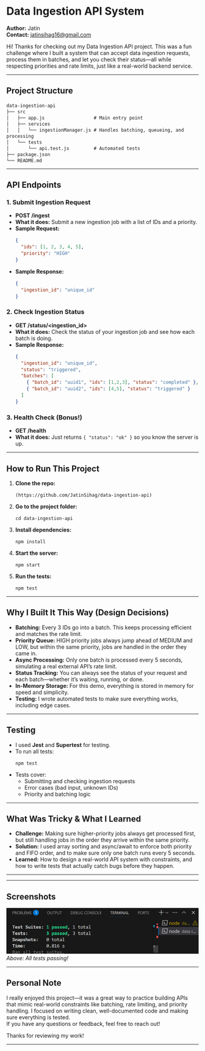# Data Ingestion API System

**Author:** Jatin  
**Contact:** jatinsihag16@gmail.com

Hi! Thanks for checking out my Data Ingestion API project. This was a fun challenge where I built a system that can accept data ingestion requests, process them in batches, and let you check their status—all while respecting priorities and rate limits, just like a real-world backend service.

---

## Project Structure

```
data-ingestion-api
├── src
│   ├── app.js                  # Main entry point
│   ├── services
│   │   └── ingestionManager.js # Handles batching, queueing, and processing
│   └── tests
│       └── api.test.js         # Automated tests
├── package.json
└── README.md
```

---

## API Endpoints

### 1. Submit Ingestion Request

- **POST /ingest**
- **What it does:** Submit a new ingestion job with a list of IDs and a priority.
- **Sample Request:**
  ```json
  {
    "ids": [1, 2, 3, 4, 5],
    "priority": "HIGH"
  }
  ```
- **Sample Response:**
  ```json
  {
    "ingestion_id": "unique_id"
  }
  ```

### 2. Check Ingestion Status

- **GET /status/<ingestion_id>**
- **What it does:** Check the status of your ingestion job and see how each batch is doing.
- **Sample Response:**
  ```json
  {
    "ingestion_id": "unique_id",
    "status": "triggered",
    "batches": [
      { "batch_id": "uuid1", "ids": [1,2,3], "status": "completed" },
      { "batch_id": "uuid2", "ids": [4,5], "status": "triggered" }
    ]
  }
  ```

### 3. Health Check (Bonus!)

- **GET /health**
- **What it does:** Just returns `{ "status": "ok" }` so you know the server is up.

---

## How to Run This Project

1. **Clone the repo:**
   ```
   (https://github.com/JatinSihag/data-ingestion-api)
   ```
2. **Go to the project folder:**
   ```
   cd data-ingestion-api
   ```
3. **Install dependencies:**
   ```
   npm install
   ```
4. **Start the server:**
   ```
   npm start
   ```
5. **Run the tests:**
   ```
   npm test
   ```

---

## Why I Built It This Way (Design Decisions)

- **Batching:** Every 3 IDs go into a batch. This keeps processing efficient and matches the rate limit.
- **Priority Queue:** HIGH priority jobs always jump ahead of MEDIUM and LOW, but within the same priority, jobs are handled in the order they came in.
- **Async Processing:** Only one batch is processed every 5 seconds, simulating a real external API’s rate limit.
- **Status Tracking:** You can always see the status of your request and each batch—whether it’s waiting, running, or done.
- **In-Memory Storage:** For this demo, everything is stored in memory for speed and simplicity.
- **Testing:** I wrote automated tests to make sure everything works, including edge cases.

---

## Testing

- I used **Jest** and **Supertest** for testing.
- To run all tests:
  ```
  npm test
  ```
- Tests cover:
  - Submitting and checking ingestion requests
  - Error cases (bad input, unknown IDs)
  - Priority and batching logic

---



## What Was Tricky & What I Learned

- **Challenge:** Making sure higher-priority jobs always get processed first, but still handling jobs in the order they arrive within the same priority.
- **Solution:** I used array sorting and async/await to enforce both priority and FIFO order, and to make sure only one batch runs every 5 seconds.
- **Learned:** How to design a real-world API system with constraints, and how to write tests that actually catch bugs before they happen.

---

---

## Screenshots

![alt text](image-3.png)
*Above: All tests passing!*

---

## Personal Note

I really enjoyed this project—it was a great way to practice building APIs that mimic real-world constraints like batching, rate limiting, and priority handling. I focused on writing clean, well-documented code and making sure everything is tested.  
If you have any questions or feedback, feel free to reach out!

Thanks for reviewing my work!

---
